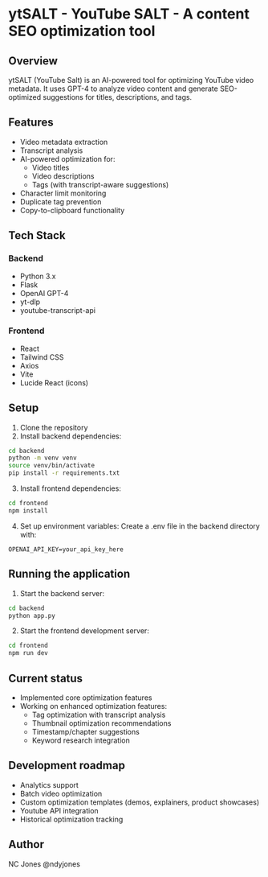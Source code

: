 # ytSALT - YouTube SALT - A content SEO optimization tool

## Overview
ytSALT (YouTube Salt) is an AI-powered tool for optimizing YouTube video metadata. It uses GPT-4 to analyze video content and generate SEO-optimized suggestions for titles, descriptions, and tags.

## Features
- Video metadata extraction
- Transcript analysis
- AI-powered optimization for:
  - Video titles
  - Video descriptions
  - Tags (with transcript-aware suggestions)
- Character limit monitoring
- Duplicate tag prevention
- Copy-to-clipboard functionality

## Tech Stack
### Backend
- Python 3.x
- Flask
- OpenAI GPT-4
- yt-dlp
- youtube-transcript-api

### Frontend
- React
- Tailwind CSS
- Axios
- Vite
- Lucide React (icons)

## Setup
1. Clone the repository
2. Install backend dependencies:
```bash
cd backend
python -m venv venv
source venv/bin/activate
pip install -r requirements.txt
```
3. Install frontend dependencies:
```bash
cd frontend
npm install
```
4. Set up environment variables:
Create a .env file in the backend directory with:
```plaintext
OPENAI_API_KEY=your_api_key_here
```


## Running the application
1. Start the backend server:
```bash
cd backend
python app.py 
```
2. Start the frontend development server:
```bash
cd frontend
npm run dev
```

## Current status
- Implemented core optimization features
- Working on enhanced optimization features:
  - Tag optimization with transcript analysis
  - Thumbnail optimization recommendations
  - Timestamp/chapter suggestions
  - Keyword research integration

## Development roadmap
- Analytics support
- Batch video optimization
- Custom optimization templates (demos, explainers, product showcases)
- Youtube API integration
- Historical optimization tracking

## Author
NC Jones @ndyjones

